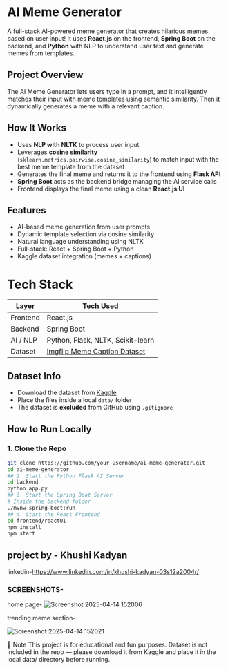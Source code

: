 # AI Meme Generator

A full-stack AI-powered meme generator that creates hilarious memes based on user input! It uses **React.js** on the frontend, **Spring Boot** on the backend, and **Python** with NLP to understand user text and generate memes from templates.

## Project Overview

The AI Meme Generator lets users type in a prompt, and it intelligently matches their input with meme templates using semantic similarity. Then it dynamically generates a meme with a relevant caption.

## How It Works

- Uses **NLP with NLTK** to process user input
- Leverages **cosine similarity** (`sklearn.metrics.pairwise.cosine_similarity`) to match input with the best meme template from the dataset
- Generates the final meme and returns it to the frontend using **Flask API**
- **Spring Boot** acts as the backend bridge managing the AI service calls
- Frontend displays the final meme using a clean **React.js UI**

##  Features

-  AI-based meme generation from user prompts
-  Dynamic template selection via cosine similarity
-  Natural language understanding using NLTK
-  Full-stack: React + Spring Boot + Python
-  Kaggle dataset integration (memes + captions)

#  Tech Stack

| Layer       | Tech Used                        |
|-------------|----------------------------------|
| Frontend    | React.js                         |
| Backend     | Spring Boot                      |
| AI / NLP    | Python, Flask, NLTK, Scikit-learn |
| Dataset     | [Imgflip Meme Caption Dataset](https://www.kaggle.com/datasets/abhishtagatya/imgflipscraped-memes-caption-dataset) |


## Dataset Info

- Download the dataset from [Kaggle](https://www.kaggle.com/datasets/abhishtagatya/imgflipscraped-memes-caption-dataset)
- Place the files inside a local `data/` folder
- The dataset is **excluded** from GitHub using `.gitignore`


## How to Run Locally

### 1. Clone the Repo
```bash
git clone https://github.com/your-username/ai-meme-generator.git
cd ai-meme-generator
## 2. Start the Python Flask AI Server
cd backend
python app.py
## 3. Start the Spring Boot Server
# Inside the backend folder
./mvnw spring-boot:run
## 4. Start the React Frontend
cd frontend/reactUI
npm install
npm start
```

## project by - Khushi Kadyan
linkedin-https://www.linkedin.com/in/khushi-kadyan-03s12a2004r/

### SCREENSHOTS-
home page-
![Screenshot 2025-04-14 152006](https://github.com/user-attachments/assets/e7ac53dd-f60e-4819-a03e-24c2954a1538)

trending meme section-

![Screenshot 2025-04-14 152021](https://github.com/user-attachments/assets/ac0ed1b5-1325-4bdc-baf0-bfa9328450fc)

📌 Note
This project is for educational and fun purposes. Dataset is not included in the repo — please download it from Kaggle and place it in the local data/ directory before running.
